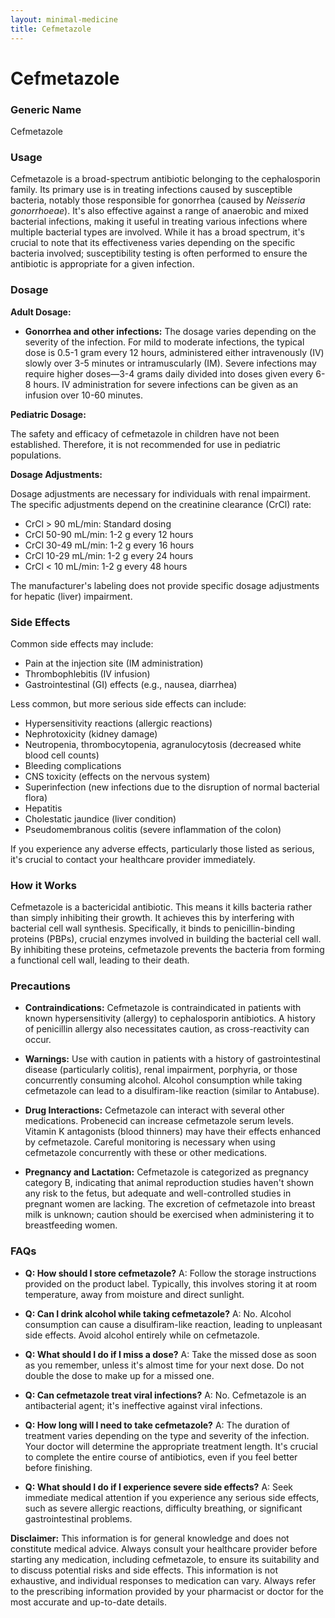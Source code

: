 ```yaml
---
layout: minimal-medicine
title: Cefmetazole
---
```


# Cefmetazole
### Generic Name
Cefmetazole

### Usage
Cefmetazole is a broad-spectrum antibiotic belonging to the cephalosporin family.  Its primary use is in treating infections caused by susceptible bacteria, notably those responsible for gonorrhea (caused by *Neisseria gonorrhoeae*). It's also effective against a range of anaerobic and mixed bacterial infections, making it useful in treating various infections where multiple bacterial types are involved.  While it has a broad spectrum, it's crucial to note that its effectiveness varies depending on the specific bacteria involved; susceptibility testing is often performed to ensure the antibiotic is appropriate for a given infection.

### Dosage

**Adult Dosage:**

* **Gonorrhea and other infections:** The dosage varies depending on the severity of the infection. For mild to moderate infections, the typical dose is 0.5-1 gram every 12 hours, administered either intravenously (IV) slowly over 3-5 minutes or intramuscularly (IM).  Severe infections may require higher doses—3-4 grams daily divided into doses given every 6-8 hours. IV administration for severe infections can be given as an infusion over 10-60 minutes.

**Pediatric Dosage:**

The safety and efficacy of cefmetazole in children have not been established.  Therefore, it is not recommended for use in pediatric populations.

**Dosage Adjustments:**

Dosage adjustments are necessary for individuals with renal impairment. The specific adjustments depend on the creatinine clearance (CrCl) rate:

* CrCl > 90 mL/min: Standard dosing
* CrCl 50-90 mL/min: 1-2 g every 12 hours
* CrCl 30-49 mL/min: 1-2 g every 16 hours
* CrCl 10-29 mL/min: 1-2 g every 24 hours
* CrCl < 10 mL/min: 1-2 g every 48 hours

The manufacturer's labeling does not provide specific dosage adjustments for hepatic (liver) impairment.

### Side Effects

Common side effects may include:

* Pain at the injection site (IM administration)
* Thrombophlebitis (IV infusion)
* Gastrointestinal (GI) effects (e.g., nausea, diarrhea)

Less common, but more serious side effects can include:

* Hypersensitivity reactions (allergic reactions)
* Nephrotoxicity (kidney damage)
* Neutropenia, thrombocytopenia, agranulocytosis (decreased white blood cell counts)
* Bleeding complications
* CNS toxicity (effects on the nervous system)
* Superinfection (new infections due to the disruption of normal bacterial flora)
* Hepatitis
* Cholestatic jaundice (liver condition)
* Pseudomembranous colitis (severe inflammation of the colon)


If you experience any adverse effects, particularly those listed as serious, it's crucial to contact your healthcare provider immediately.

### How it Works

Cefmetazole is a bactericidal antibiotic. This means it kills bacteria rather than simply inhibiting their growth. It achieves this by interfering with bacterial cell wall synthesis.  Specifically, it binds to penicillin-binding proteins (PBPs), crucial enzymes involved in building the bacterial cell wall. By inhibiting these proteins, cefmetazole prevents the bacteria from forming a functional cell wall, leading to their death.

### Precautions

* **Contraindications:** Cefmetazole is contraindicated in patients with known hypersensitivity (allergy) to cephalosporin antibiotics.  A history of penicillin allergy also necessitates caution, as cross-reactivity can occur.

* **Warnings:**  Use with caution in patients with a history of gastrointestinal disease (particularly colitis), renal impairment, porphyria, or those concurrently consuming alcohol.  Alcohol consumption while taking cefmetazole can lead to a disulfiram-like reaction (similar to Antabuse).


* **Drug Interactions:**  Cefmetazole can interact with several other medications.  Probenecid can increase cefmetazole serum levels. Vitamin K antagonists (blood thinners) may have their effects enhanced by cefmetazole.  Careful monitoring is necessary when using cefmetazole concurrently with these or other medications.


* **Pregnancy and Lactation:** Cefmetazole is categorized as pregnancy category B, indicating that animal reproduction studies haven't shown any risk to the fetus, but adequate and well-controlled studies in pregnant women are lacking.  The excretion of cefmetazole into breast milk is unknown; caution should be exercised when administering it to breastfeeding women.


### FAQs

* **Q: How should I store cefmetazole?** A:  Follow the storage instructions provided on the product label. Typically, this involves storing it at room temperature, away from moisture and direct sunlight.


* **Q: Can I drink alcohol while taking cefmetazole?** A: No.  Alcohol consumption can cause a disulfiram-like reaction, leading to unpleasant side effects. Avoid alcohol entirely while on cefmetazole.


* **Q: What should I do if I miss a dose?** A:  Take the missed dose as soon as you remember, unless it's almost time for your next dose. Do not double the dose to make up for a missed one.


* **Q: Can cefmetazole treat viral infections?** A: No. Cefmetazole is an antibacterial agent; it's ineffective against viral infections.


* **Q: How long will I need to take cefmetazole?** A: The duration of treatment varies depending on the type and severity of the infection. Your doctor will determine the appropriate treatment length.  It's crucial to complete the entire course of antibiotics, even if you feel better before finishing.


* **Q: What should I do if I experience severe side effects?** A:  Seek immediate medical attention if you experience any serious side effects, such as severe allergic reactions, difficulty breathing, or significant gastrointestinal problems.


**Disclaimer:** This information is for general knowledge and does not constitute medical advice. Always consult your healthcare provider before starting any medication, including cefmetazole, to ensure its suitability and to discuss potential risks and side effects.  This information is not exhaustive, and individual responses to medication can vary.  Always refer to the prescribing information provided by your pharmacist or doctor for the most accurate and up-to-date details.
